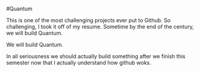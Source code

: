 #Quantum

This is one of the most challenging projects ever put to Github. So challenging, I took it off of my resume. Sometime by the end of the century, we will build Quantum. 

We will build Quantum.

In all seriousness we should actually build something after we finish this semester now that I actually understand how github woks.
